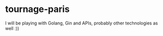 # tournage-paris
I will be playing with Golang, Gin and APIs, probably other technologies as well :))
